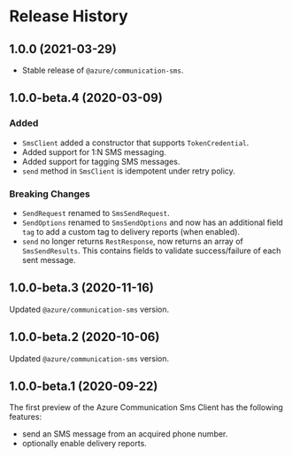 # Release History

## 1.0.0 (2021-03-29)

- Stable release of `@azure/communication-sms`.

## 1.0.0-beta.4 (2020-03-09)

### Added

- `SmsClient` added a constructor that supports `TokenCredential`.
- Added support for 1:N SMS messaging.
- Added support for tagging SMS messages.
- `send` method in `SmsClient` is idempotent under retry policy.

### Breaking Changes

- `SendRequest` renamed to `SmsSendRequest`.
- `SendOptions` renamed to `SmsSendOptions` and now has an additional field `tag` to add a custom tag to delivery reports (when enabled).
- `send` no longer returns `RestResponse`, now returns an array of `SmsSendResults`. This contains fields to validate success/failure of each sent message.

## 1.0.0-beta.3 (2020-11-16)

Updated `@azure/communication-sms` version.

## 1.0.0-beta.2 (2020-10-06)

Updated `@azure/communication-sms` version.

## 1.0.0-beta.1 (2020-09-22)

The first preview of the Azure Communication Sms Client has the following features:

- send an SMS message from an acquired phone number.
- optionally enable delivery reports.
